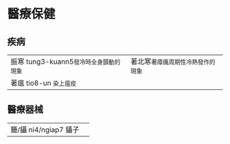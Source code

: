 # 醫療保健

## 疾病

|  |  |
| :--- | :--- |
| 振寒 tung3-kuann5`發冷時全身顫動的現象` | 著北寒`著瘴癘周期性冷熱發作的現象` |
| 著瘟 tio8-un `染上瘟疫` |  |

## 醫療器械

|  |  |
| :--- | :--- |
| 籋/鑷 ni4/ngiap7 鑷子 |  |

